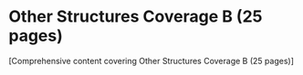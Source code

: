 # Other Structures Coverage B (25 pages)

[Comprehensive content covering Other Structures Coverage B (25 pages)]
